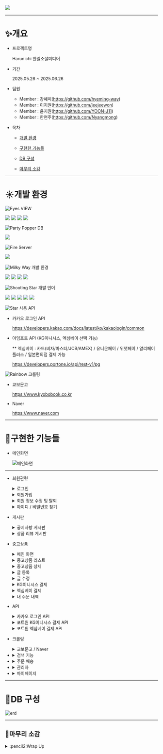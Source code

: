 <img src="https://capsule-render.vercel.app/api?type=soft&color=auto&height=300&section=header&text=Harunichi&fontSize=90" />

***

# :sparkles:개요
  * 프로젝트명
    
    Harunichi 한일소셜미디어
    
  * 기간

     2025.05.26 ~ 2025.06.26
    
  * 팀원
     * Member : 강혜미(<https://github.com/hyeming-way>)
     * Member : 이지원(<https://github.com/jeejeewon>)
     * Member : 윤지원(<https://github.com/YOON-J11>)
     * Member : 한현주(<https://github.com/Nyangmong>)
  * 목차
     * [개발 환경](#sunny개발-환경)

     * [구현한 기능들](#hatched_chick구현한-기능들)

     * [DB 구성](#shaved_iceDB-구성)
   
     * [마무리 소감](#carousel_horse마무리-소감)  

***

# :sunny:개발 환경

 <img src="https://raw.githubusercontent.com/Tarikul-Islam-Anik/Animated-Fluent-Emojis/master/Emojis/Hand%20gestures/Eyes.png" alt="Eyes" width="1.5%" />  VIEW 
    
   <img src="https://img.shields.io/badge/JSP-007524?style=for-the-badge&logo=OpenJDK&logoColor=white"> <img src="https://img.shields.io/badge/HTML5-E34F26?style=for-the-badge&logo=HTML5&logoColor=white"> <img src="https://img.shields.io/badge/CSS3-1572B6?style=for-the-badge&logo=CSS3&logoColor=white"> <img src="https://img.shields.io/badge/bootstrap-%238511FA.svg?style=for-the-badge&logo=bootstrap&logoColor=white"> 
   
 <img src="https://raw.githubusercontent.com/Tarikul-Islam-Anik/Animated-Fluent-Emojis/master/Emojis/Activities/Party%20Popper.png" alt="Party Popper" width="2%" />  DB 
     
   <img src="https://img.shields.io/badge/MySQL-F80000?style=for-the-badge&logo=oracle&logoColor=whit">   
     
 <img src="https://raw.githubusercontent.com/Tarikul-Islam-Anik/Animated-Fluent-Emojis/master/Emojis/Travel%20and%20places/Fire.png" alt="Fire" width="1.5%" /> Server
     
   <img src="https://img.shields.io/badge/Tomcat9-0054FF?style=for-the-badge&logo=apachetomcat&logoColor=white"> 
  
 <img src="https://raw.githubusercontent.com/Tarikul-Islam-Anik/Animated-Fluent-Emojis/master/Emojis/Travel%20and%20places/Milky%20Way.png" alt="Milky Way" width="1.5%" />  개발 환경
     
   <img src="https://img.shields.io/badge/Windows-0078D6?style=for-the-badge&logo=windows&logoColor=white"> <img src="https://img.shields.io/badge/Eclipse-FE7A16.svg?style=for-the-badge&logo=Eclipse&logoColor=white"> <img src="https://img.shields.io/badge/apachemaven-C71A36?style=for-the-badge&logo=apachemaven&logoColor=white">
   <img src="https://img.shields.io/badge/Github-000000?style=flat-square&logo=Github&logoColor=#white"/>  
      
 <img src="https://raw.githubusercontent.com/Tarikul-Islam-Anik/Animated-Fluent-Emojis/master/Emojis/Travel%20and%20places/Shooting%20Star.png" alt="Shooting Star" width="1.5%" /> 개발 언어
     
   <img src="https://img.shields.io/badge/spring-6DB33F?style=for-the-badge&logo=spring&logoColor=white"> <img src="https://img.shields.io/badge/java-007396?style=for-the-badge&logo=OpenJDK&logoColor=white"> <img src="https://img.shields.io/badge/servlet-007396?style=for-the-badge&logo=OpenJDK&logoColor=white">
   <img src="https://img.shields.io/badge/JavaScript-F7DF1E?style=for-the-badge&logo=JavaScript&logoColor=white"> <img src="https://img.shields.io/badge/jquery-%230769AD.svg?style=for-the-badge&logo=jquery&logoColor=white"> 
   
 <img src="https://raw.githubusercontent.com/Tarikul-Islam-Anik/Animated-Fluent-Emojis/master/Emojis/Travel%20and%20places/Star.png" alt="Star" width="1.5%" /> 사용 API
      
   
   * 카카오 로그인 API
        
       <https://developers.kakao.com/docs/latest/ko/kakaologin/common>
   * 아임포트 API (KG이니시스, 엑심베이 선택 가능)
     
     ** 엑심베이 : 카드(비자/마스터/JCB/AMEX) / 유니온페이 / 위챗페이 / 알리페이플러스 / 일본편의점 결제 가능
     
       <https://developers.portone.io/api/rest-v1/pg>
     
 <img src="https://raw.githubusercontent.com/Tarikul-Islam-Anik/Animated-Fluent-Emojis/master/Emojis/Travel%20and%20places/Rainbow.png" alt="Rainbow" width="1.5%" /> 크롤링

   * 교보문고

       <https://www.kyobobook.co.kr>
   * Naver

       <https://www.naver.com>
           
***

# :hatched_chick:구현한 기능들
  * 메인화면

     ![메인화면](./booktopia/main.png)

***
   
  * 회원관련 
    <details>
       <summary>로그인</summary>
       <img src="./booktopia/login.png">
    </details>
    
    <details>
       <summary>회원가입</summary>
       <img src="./booktopia/signUp.png">
    </details>
    
    <details>
       <summary>회원 정보 수정 및 탈퇴</summary>
       <img src="./booktopia/modifyMember.png">
    </details>
    
    <details>
       <summary>아이디 / 비밀번호 찾기</summary>
       <img src="./booktopia/emailVeri.png">
    </details>
             
  * 게시판
     <details>
        <summary>공지사항 게시판</summary>
        <img src="./booktopia/newsBoard.png">
     </details>
     
     <details>
        <summary>상품 리뷰 게시판</summary>
        <img src="./booktopia/reviewBoard.png">
     </details>

  * 중고상품
     <details>
        <summary>메인 화면</summary>
        <img src="./harunichi/01productMain.png">
     </details>
     
     <details>
        <summary>중고상품 리스트</summary>
        <img src="./harunichi/02productList.png">
     </details>
     
     <details>
        <summary>중고상품 상세</summary>
        <img src="./harunichi/03producDetail.png">
     </details>

     <details>
        <summary>글 등록</summary>
        <img src="./harunichi/04productWrite.png">
     </details>

     <details>
        <summary>글 수정</summary>
        <img src="./harunichi/05productEdit.png">
     </details>

     <details>
        <summary>KG이니시스 결제</summary>
        <img src="./harunichi/06producKGinisis.png">
     </details>

     <details>
        <summary>엑심베이 결제</summary>
        <img src="./harunichi/07producEximbay.png">
     </details> 

     <details>
        <summary>내 주문 내역</summary>
        <img src="./harunichi/08producMyOrder.png">
     </details> 
        
  * API
    <details>
       <summary>카카오 로그인 API</summary>
       <img src="./booktopia/kakaoLogin.png">
    </details>  
    
    <details>
       <summary>포트원 KG이니시스 결제 API</summary>
       <img src="./harunichi/09producEximbayPay.png">
    </details>

    <details>
       <summary>포트원 엑심베이 결제 API</summary>
       <img src="./harunichi/10producKGinisisPay.png">
    </details> 
   
  * 크롤링
    <details>
       <summary>교보문고 / Naver</summary>
       <img src="./booktopia/crawling.png">
    </details>
     
   * <details>
        <summary>검색 기능</summary>
        <img src="./booktopia/search.png">
     </details>
  
  * <details>
       <summary>주문 배송</summary>
       <img src="./booktopia/order.png">
    </details>
  
  * <details>
       <summary>관리자</summary>
       <img src="./booktopia/adminPage.png">
    </details>
  
  * <details>
       <summary>마이페이지</summary>
       <img src="./booktopia/myPage.png">
    </details>   

***

# :shaved_ice:DB 구성

   ![erd](./booktopia/BookShopERD.png)

***   

## :carousel_horse:마무리 소감
<details>
  <summary> :pencil2:Wrap Up</summary>
  <img src="./booktopia/mingmingg.png">
  <img src="./booktopia/jjongaa.png">
  <img src="./booktopia/jjiminn.png">
  
</details>        

